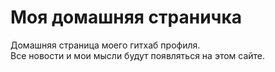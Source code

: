 # Моя домашняя страничка

Домашняя страница моего гитхаб профиля.  
Все новости и мои мысли будут появляться на этом сайте.  
